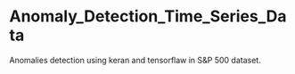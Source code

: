 # Anomaly_Detection_Time_Series_Data
Anomalies detection using keran and tensorflaw in S&amp;P 500 dataset.
